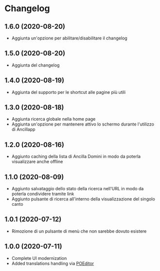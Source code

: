# Changelog

## 1.6.0 (2020-08-20)
- Aggiunta un'opzione per abilitare/disabilitare il changelog

## 1.5.0 (2020-08-20)
- Aggiunta del changelog

## 1.4.0 (2020-08-19)
- Aggiunta del supporto per le shortcut alle pagine più utili

## 1.3.0 (2020-08-18)
- Aggiunta ricerca globale nella home page
- Aggiunta un'opzione per mantenere attivo lo schermo durante l'utilizzo di Ancillapp

## 1.2.0 (2020-08-16)
- Aggiunto caching della lista di Ancilla Domini in modo da poterla visualizzare anche offline

## 1.1.0 (2020-08-09)
- Aggiunto salvataggio dello stato della ricerca nell'URL in modo da poterla condividere tramite link
- Aggiunto pulsante di ricerca all'interno della visualizzazione del singolo canto

## 1.0.1 (2020-07-12)
- Rimozione di un pulsante di menù che non sarebbe dovuto esistere

## 1.0.0 (2020-07-11)
- Complete UI modernization
- Added translations handling via [POEditor](https://poeditor.com)
